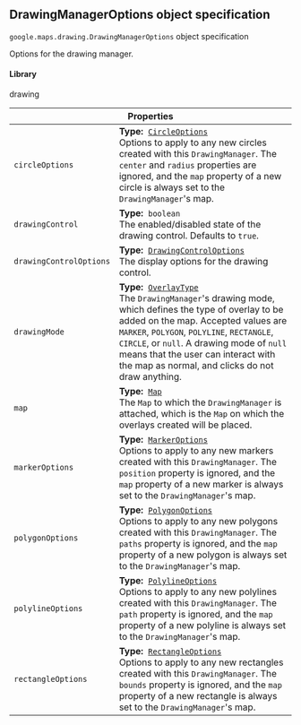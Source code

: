 <h2 id="DrawingManagerOptions">
DrawingManagerOptions
object specification
</h2><p>
<code><span itemprop="path">google.maps.drawing</span>.<span itemprop="name">DrawingManagerOptions</span></code>
object specification
</p><p>Options for the drawing manager.</p><h4>Library</h4><p>drawing</p><table class="properties responsive" summary="interface DrawingManagerOptions - Properties">
<thead>
<tr><th colspan="2">Properties</th>
</tr></thead>
<tbody>
<tr>
<td><code>circleOptions</code></td>
<td><div><strong>Type:</strong>&nbsp; <code><a href="https://github.com/amenadiel/google-maps-documentation/blob/master/docs/CircleOptions.md">CircleOptions</a></code></div>
<div class="desc">Options to apply to any new circles created with this <code>DrawingManager</code>. The <code>center</code> and <code>radius</code> properties are ignored, and the <code>map</code> property of a new circle is always set to the <code>DrawingManager</code>'s map.</div></td>
</tr>
<tr>
<td><code>drawingControl</code></td>
<td><div><strong>Type:</strong>&nbsp; <code>boolean</code></div>
<div class="desc">The enabled/disabled state of the drawing control. Defaults to <code>true</code>.</div></td>
</tr>
<tr>
<td><code>drawingControlOptions</code></td>
<td><div><strong>Type:</strong>&nbsp; <code><a href="https://github.com/amenadiel/google-maps-documentation/blob/master/docs/DrawingControlOptions.md">DrawingControlOptions</a></code></div>
<div class="desc">The display options for the drawing control.</div></td>
</tr>
<tr>
<td><code>drawingMode</code></td>
<td><div><strong>Type:</strong>&nbsp; <code><a href="https://github.com/amenadiel/google-maps-documentation/blob/master/docs/OverlayType.md">OverlayType</a></code></div>
<div class="desc">The <code>DrawingManager</code>'s drawing mode, which defines the type of overlay to be added on the map. Accepted values are <code>MARKER</code>, <code>POLYGON</code>, <code>POLYLINE</code>, <code>RECTANGLE</code>, <code>CIRCLE</code>, or <code>null</code>. A drawing mode of <code>null</code> means that the user can interact with the map as normal, and clicks do not draw anything.</div></td>
</tr>
<tr>
<td><code>map</code></td>
<td><div><strong>Type:</strong>&nbsp; <code><a href="https://github.com/amenadiel/google-maps-documentation/blob/master/docs/Map.md">Map</a></code></div>
<div class="desc">The <code>Map</code> to which the <code>DrawingManager</code> is attached, which is the <code>Map</code> on which the overlays created will be placed.</div></td>
</tr>
<tr>
<td><code>markerOptions</code></td>
<td><div><strong>Type:</strong>&nbsp; <code><a href="https://github.com/amenadiel/google-maps-documentation/blob/master/docs/MarkerOptions.md">MarkerOptions</a></code></div>
<div class="desc">Options to apply to any new markers created with this <code>DrawingManager</code>. The <code>position</code> property is ignored, and the <code>map</code> property of a new marker is always set to the <code>DrawingManager</code>'s map.</div></td>
</tr>
<tr>
<td><code>polygonOptions</code></td>
<td><div><strong>Type:</strong>&nbsp; <code><a href="https://github.com/amenadiel/google-maps-documentation/blob/master/docs/PolygonOptions.md">PolygonOptions</a></code></div>
<div class="desc">Options to apply to any new polygons created with this <code>DrawingManager</code>. The <code>paths</code> property is ignored, and the <code>map</code> property of a new polygon is always set to the <code>DrawingManager</code>'s map.</div></td>
</tr>
<tr>
<td><code>polylineOptions</code></td>
<td><div><strong>Type:</strong>&nbsp; <code><a href="https://github.com/amenadiel/google-maps-documentation/blob/master/docs/PolylineOptions.md">PolylineOptions</a></code></div>
<div class="desc">Options to apply to any new polylines created with this <code>DrawingManager</code>. The <code>path</code> property is ignored, and the <code>map</code> property of a new polyline is always set to the <code>DrawingManager</code>'s map.</div></td>
</tr>
<tr>
<td><code>rectangleOptions</code></td>
<td><div><strong>Type:</strong>&nbsp; <code><a href="https://github.com/amenadiel/google-maps-documentation/blob/master/docs/RectangleOptions.md">RectangleOptions</a></code></div>
<div class="desc">Options to apply to any new rectangles created with this <code>DrawingManager</code>. The <code>bounds</code> property is ignored, and the <code>map</code> property of a new rectangle is always set to the <code>DrawingManager</code>'s map.</div></td>
</tr>
</tbody>
</table>
